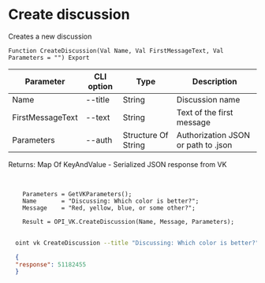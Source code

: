 ﻿---
sidebar_position: 1
---

# Create discussion
 Creates a new discussion



`Function CreateDiscussion(Val Name, Val FirstMessageText, Val Parameters = "") Export`

  | Parameter | CLI option | Type | Description |
  |-|-|-|-|
  | Name | --title | String | Discussion name |
  | FirstMessageText | --text | String | Text of the first message |
  | Parameters | --auth | Structure Of String | Authorization JSON or path to .json |

  
  Returns:  Map Of KeyAndValue - Serialized JSON response from VK

<br/>




```bsl title="Code example"
    Parameters = GetVKParameters();
    Name       = "Discussing: Which color is better?";
    Message    = "Red, yellow, blue, or some other?";

    Result = OPI_VK.CreateDiscussion(Name, Message, Parameters);
```



```sh title="CLI command example"
    
  oint vk CreateDiscussion --title "Discussing: Which color is better?" --text %text% --auth "GetVKParameters()"

```

```json title="Result"
  {
  "response": 51182455
  }

```

